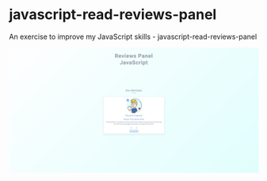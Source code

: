# javascript-read-reviews-panel
An exercise to improve my JavaScript skills - javascript-read-reviews-panel

![Screenshot](javascript-read-reviews-panel.png)
